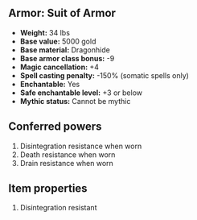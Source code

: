 ## Armor: Suit of Armor

- **Weight:** 34 lbs
- **Base value:** 5000 gold
- **Base material:** Dragonhide
- **Base armor class bonus:** -9
- **Magic cancellation:** +4
- **Spell casting penalty:** -150% (somatic spells only)
- **Enchantable:** Yes
- **Safe enchantable level:** +3 or below
- **Mythic status:** Cannot be mythic

## Conferred powers

1. Disintegration resistance when worn
2. Death resistance when worn
3. Drain resistance when worn

## Item properties

1. Disintegration resistant
